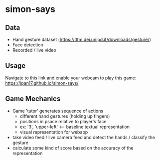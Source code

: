 # simon-says

## Data ##
* Hand gesture dataset (https://lttm.dei.unipd.it/downloads/gesture/)
* Face detection
* Recorded / live video

## Usage ##
Navigate to this link and enable your webcam to play this game: https://jpan17.github.io/simon-says/

## Game Mechanics ##
* Game 'tutor' generates sequence of actions
  - different hand gestures (holding up fingers)
  - positions in psace relative to player's face
  - ex: '3', 'upper-left' <-- baseline textual representation
  - visual representation for webapp
* take video feed / live camera feed and detect the hands / classify the gesture
* calculate some kind of score based on the accuracy of the representation
